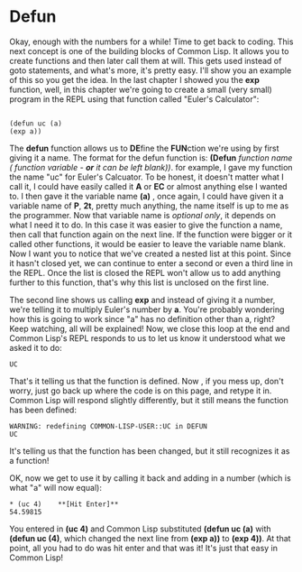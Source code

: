 # Defun

Okay, enough with the numbers for a while! Time to get back to coding. This next concept is one of the building blocks of Common Lisp. It allows you to create functions
and then later call them at will. This gets used instead of goto statements, and what's more, it's pretty easy.  I'll show you an example of this so you
get the idea. In the last chapter I showed you the **exp** function, well, in this chapter we're going to create a small (very small) program in the REPL
using that function called "Euler's Calculator":

```

(defun uc (a)
(exp a))

```

The **defun** function allows us to **DE**fine the **FUN**ction we're using by first giving it a name. The format for the defun function is:
**(Defun** *function name* *( function variable - **or** it can be left blank))*. for example, I gave my function the name "uc" for Euler's Calcuator.
To be honest, it doesn't matter what I call it, I could have easily called it **A** or **EC** or almost anything else I wanted to. 
I then gave it the variable name **(a)** , once again, I could have given it a variable name of **P**, **2t**, pretty much anything, the name itself is up to me as 
the programmer. Now that variable name is *optional only*, it depends on what I need it to do. In this case it was easier to give the function a name, then call that 
function again on the next line. If the function were bigger or it called other functions, it would be easier to leave the variable name blank. Now I want you to notice 
that we've created a nested list at this point. Since it hasn't closed yet, we can continue to enter a second or even a third line in the REPL. Once the list is closed 
the REPL won't allow us to add anything further to this function, that's why this list is unclosed on the  first line.

The second line shows us calling **exp** and instead of giving it a number, we're telling it to multiply Euler's number by **a**. You're probably wondering how
this is going to work since "a" has no definition other than a, right?  Keep watching, all will be explained!  Now, we close this loop at the end and Common Lisp's
REPL responds to us to let us know it understood what we asked it to do:

```
UC

```

That's it telling us that the function is defined.  Now , if you mess up, don't worry, just go back up where the code is on this page, and retype it in.
Common Lisp will respond slightly differently, but it still means the function has been defined:

```
WARNING: redefining COMMON-LISP-USER::UC in DEFUN
UC

```

It's telling us that the function has been changed, but it still recognizes it as a function!

OK, now we get to use it by calling it back and adding in a number (which is what "a" will now equal):

```
* (uc 4)    **[Hit Enter]**
54.59815

```

You entered in **(uc 4)** and Common Lisp substituted **(defun uc (a)**  with **(defun uc (4)**, which changed the next line from **(exp a))** to **(exp 4))**. At that 
point, all you had to do was hit enter and that was it!  It's just that easy in Common Lisp!

